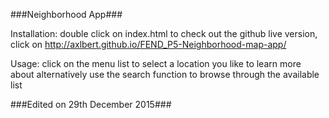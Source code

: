 ###Neighborhood App###

Installation:
	double click on index.html
	to check out the github live version, click on http://axlbert.github.io/FEND_P5-Neighborhood-map-app/

Usage:
	click on the menu list to select a location you like to learn more about
	alternatively use the search function to browse through the available list

###Edited on 29th December 2015###
